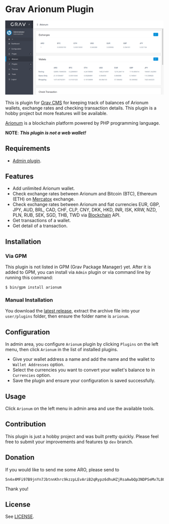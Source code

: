 # Grav Arionum Plugin

![](screenshot.png)

This is plugin for [Grav CMS](http://github.com/getgrav/grav) for keeping track of balances of Arionum wallets, exchange rates and checking transaction details. This plugin is a hobby project but more features will be available.

[Arionum](https://www.arionum.com/) is a blockchain platform powered by PHP programming language.

**NOTE**: _**This plugin is not a web wallet!**_

## Requirements

 * [Admin plugin](https://github.com/getgrav/grav-plugin-admin).

## Features

* Add unlimited Arionum wallet.
* Check exchange rates between Arionum and Bitcoin (BTC), Ethereum (ETH) on [Mercatox]( https://mercatox.com/) exchange.
* Check exchange rates between Arionum and fiat currencies EUR, GBP, JPY, AUD, BRL, CAD, CHF, CLP, CNY, DKK, HKD, INR, ISK, KRW, NZD, PLN, RUB, SEK, SGD, THB, TWD via [Blockchain](https://blockchain.info/ticker) API.
* Get transactions of a wallet.
* Get detail of a transaction.

## Installation

### Via GPM

This plugin is not listed in GPM (Grav Package Manager) yet. After it is added to GPM, you can install via `Admin` plugin or via command line by running this command:

```
$ bin/gpm install arionum
```

### Manual Installation

You download the [latest release](https://github.com/tranduyhung/grav-plugin-arionum/releases), extract the archive file into your `user/plugins` folder, then ensure the folder name is `arionum`.

## Configuration

In admin area, you configure `Arionum` plugin by clicking `Plugins` on the left menu, then click `Arionum` in the list of installed plugins.

 * Give your wallet address a name and add the name and the wallet to `Wallet Addresses` option.
 * Select the currencies you want to convert your wallet's balance to in `Currencies` option.
 * Save the plugin and ensure your configuration is saved successfully.

## Usage

Click `Arionum` on the left menu in admin area and use the available tools.

## Contribution

This plugin is just a hobby project and was built pretty quickly. Please feel free to submit your improvements and features tp `dev` branch.

## Donation

If you would like to send me some ARO, please send to

```
5n4x4MFi97B9jnYn7JbtnnKhrc9kzzpLEvAriB2qRypz6dhuHZjRsaAwbQp3NDPSeMv7L8GiACz5yNGx2Z3UQc9
```

Thank you!

## License

See [LICENSE](LICENSE).
